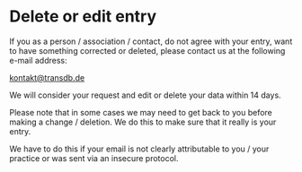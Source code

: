 # Delete or edit entry

If you as a person / association / contact, do not agree with your entry, want to have something corrected or deleted, please contact us at the following e-mail address:

kontakt@transdb.de

We will consider your request and edit or delete your data within 14 days.

Please note that in some cases we may need to get back to you before making a change / deletion.
We do this to make sure that it really is your entry.

We have to do this if your email is not clearly attributable to you / your practice or was sent via an insecure protocol.
